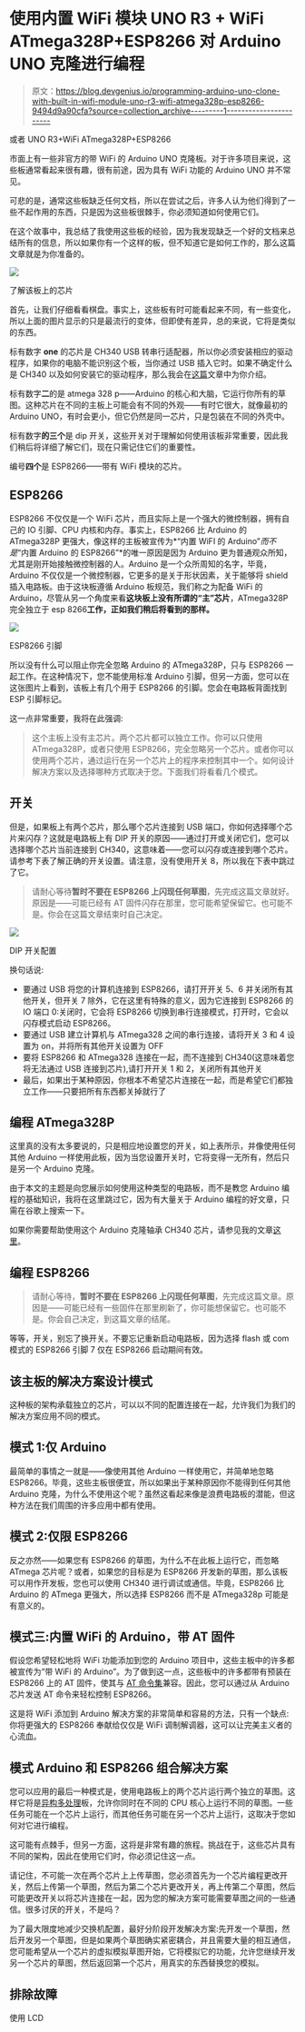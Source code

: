 # 使用内置 WiFi 模块 UNO R3 + WiFi ATmega328P+ESP8266 对 Arduino UNO 克隆进行编程

> 原文：<https://blog.devgenius.io/programming-arduino-uno-clone-with-built-in-wifi-module-uno-r3-wifi-atmega328p-esp8266-9494d9a90cfa?source=collection_archive---------1----------------------->

或者 UNO R3+WiFi ATmega328P+ESP8266

市面上有一些非官方的带 WiFi 的 Arduino UNO 克隆板。对于许多项目来说，这些板通常看起来很有趣，很有前途，因为具有 WiFi 功能的 Arduino UNO 并不常见。

可悲的是，通常这些板缺乏任何文档，所以在尝试之后，许多人认为他们得到了一些不起作用的东西，只是因为这些板很棘手，你必须知道如何使用它们。

在这个故事中，我总结了我使用这些板的经验，因为我发现缺乏一个好的文档来总结所有的信息，所以如果你有一个这样的板，但不知道它是如何工作的，那么这篇文章就是为你准备的。

![](img/ac62361986bb9f6810828a09135d41a4.png)

了解该板上的芯片

首先，让我们仔细看看棋盘。事实上，这些板有时可能看起来不同，有一些变化，所以上面的图片显示的只是最流行的变体，但即使有差异，总的来说，它将是类似的东西。

标有数字 **one** 的芯片是 CH340 USB 转串行适配器，所以你必须安装相应的驱动程序，如果你的电脑不能识别这个板，当你通过 USB 插入它时。如果不确定什么是 CH340 以及如何安装它的驱动程序，那么我会在[这篇](https://medium.com/dev-genius/using-arduino-ide-with-unofficial-arduino-clones-bearing-ch340-chip-752d1b90810d)文章中为你介绍。

标有数字**二**的是 atmega 328 p——Arduino 的核心和大脑，它运行你所有的草图。这种芯片在不同的主板上可能会有不同的外观——有时它很大，就像最初的 Arduino UNO，有时会更小，但它仍然是同一芯片，只是包装在不同的外壳中。

标有数字**的三个**是 dip 开关，这些开关对于理解如何使用该板非常重要，因此我们稍后将详细了解它们，现在只需记住它们的重要性。

编号**四个**是 ESP8266——带有 WiFi 模块的芯片。

## ESP8266

ESP8266 不仅仅是一个 WiFi 芯片，而且实际上是一个强大的微控制器，拥有自己的 IO 引脚、CPU 内核和内存。事实上，ESP8266 比 Arduino 的 ATmega328P 更强大，像这样的主板被宣传为*“内置 WiFI 的 Arduino”*而不是*“内置 Arduino 的 ESP8266”*的唯一原因是因为 Arduino 更为普通观众所知，尤其是刚开始接触微控制器的人。Arduino 是一个众所周知的名字，毕竟，Arduino 不仅仅是一个微控制器，它更多的是关于形状因素，关于能够将 shield 插入电路板。由于这块板遵循 Arduino 板规范，我们称之为配备 WiFi 的 Arduino，尽管从另一个角度来看**这块板上没有所谓的“主”芯片**，ATmega328P 完全独立于 esp 8266**工作，正如我们稍后将看到的那样。**

![](img/74dd1c9daaace57ded2a8720c6cb737a.png)

ESP8266 引脚

所以没有什么可以阻止你完全忽略 Arduino 的 ATmega328P，只与 ESP8266 一起工作。在这种情况下，您不能使用标准 Arduino 引脚，但另一方面，您可以在这张图片上看到，该板上有几个用于 ESP8266 的引脚。您会在电路板背面找到 ESP 引脚标记。

这一点非常重要，我将在此强调:

> 这个主板上没有主芯片。两个芯片都可以独立工作。你可以只使用 ATmega328P，或者只使用 ESP8266，完全忽略另一个芯片。或者你可以使用两个芯片，通过运行在另一个芯片上的程序来控制其中一个。如何设计解决方案以及选择哪种方式取决于您。下面我们将看看几个模式。

## 开关

但是，如果板上有两个芯片，那么哪个芯片连接到 USB 端口，你如何选择哪个芯片来闪存？这就是电路板上有 DIP 开关的原因——通过打开或关闭它们，您可以选择哪个芯片当前连接到 CH340，这意味着——您可以闪存或连接到哪个芯片。请参考下表了解正确的开关设置。请注意，没有使用开关 8，所以我在下表中跳过了它。

> 请耐心等待**暂时不要在 ESP8266 上闪现任何草图**，先完成这篇文章就好。原因是——可能已经有 AT 固件闪存在那里，您可能希望保留它。也可能不是。你会在这篇文章结束时自己决定。

![](img/4cb185624eabaf0ea2df6d90bcb50291.png)

DIP 开关配置

换句话说:

*   要通过 USB 将您的计算机连接到 ESP8266，请打开开关 5、6 并关闭所有其他开关，但开关 7 除外，它在这里有特殊的意义，因为它连接到 ESP8266 的 IO 端口 0:关闭时，它会将 ESP8266 切换到串行连接模式，打开时，它会以闪存模式启动 ESP8266。
*   要通过 USB 建立计算机与 ATmega328 之间的串行连接，请将开关 3 和 4 设置为 on，并将所有其他开关设置为 OFF
*   要将 ESP8266 和 ATmega328 连接在一起，而不连接到 CH340(这意味着您将无法通过 USB 连接到芯片),请打开开关 1 和 2，关闭所有其他开关
*   最后，如果出于某种原因，你根本不希望芯片连接在一起，而是希望它们都独立工作——只要把所有东西都关掉就行了

## 编程 ATmega328P

这里真的没有太多要说的，只是相应地设置您的开关，如上表所示，并像使用任何其他 Arduino 一样使用此板，因为当您设置开关时，它将变得一无所有，然后只是另一个 Arduino 克隆。

由于本文的主题是向您展示如何使用这种类型的电路板，而不是教您 Arduino 编程的基础知识，我将在这里跳过它，因为有大量关于 Arduino 编程的好文章，只需在谷歌上搜索一下。

如果你需要帮助使用这个 Arduino 克隆轴承 CH340 芯片，请参见我的文章[这里](/using-arduino-ide-with-unofficial-arduino-clones-bearing-ch340-chip-752d1b90810d)。

## 编程 ESP8266

> 请耐心等待，**暂时不要在 ESP8266 上闪现任何草图**，先完成这篇文章。原因是——可能已经有一些固件在那里刷新了，你可能想保留它。也可能不是。你会自己决定，到这篇文章的结尾。

等等，开关，别忘了换开关。不要忘记重新启动电路板，因为选择 flash 或 com 模式的 ESP8266 引脚 7 仅在 ESP8266 启动期间有效。

## 该主板的解决方案设计模式

这种板的架构承载独立的芯片，可以以不同的配置连接在一起，允许我们为我们的解决方案应用不同的模式。

## 模式 1:仅 Arduino

最简单的事情之一就是——像使用其他 Arduino 一样使用它，并简单地忽略 ESP8266。毕竟，这些主板很便宜，所以如果出于某种原因你不能得到任何其他 Arduino 克隆，为什么不使用这个呢？虽然这看起来像是浪费电路板的潜能，但这种方法在我们周围的许多应用中都有使用。

## 模式 2:仅限 ESP8266

反之亦然——如果您有 ESP8266 的草图，为什么不在此板上运行它，而忽略 ATmega 芯片呢？或者，如果您的目标是为 ESP8266 开发新的草图，那么该板可以用作开发板，您也可以使用 CH340 进行调试或通信。毕竟，ESP8266 比 Arduino 的 ATmega 更强大，所以选择 ESP8266 而不是 ATmega328p 可能是有意义的。

## 模式三:内置 WiFi 的 Arduino，带 AT 固件

假设您希望轻松地将 WiFi 功能添加到您的 Arduino 项目中，这些主板中的许多都被宣传为“带 WiFi 的 Arduino”。为了做到这一点，这些板中的许多都带有预装在 ESP8266 上的 AT 固件，使其与 [AT 命令集](https://en.wikipedia.org/wiki/Hayes_command_set)兼容。因此，您可以通过从 Arduino 芯片发送 AT 命令来轻松控制 ESP8266。

这是将 WiFi 添加到 Arduino 解决方案的非常简单和容易的方法，只有一个缺点:你将更强大的 ESP8266 奉献给仅仅是 WiFi 调制解调器，这可以让完美主义者的心流血。

## 模式 Arduino 和 ESP8266 组合解决方案

您可以应用的最后一种模式是，使用电路板上的两个芯片运行两个独立的草图。这样它将是[异构多处理](https://en.wikipedia.org/wiki/Heterogeneous_computing)板，允许你同时在不同的 CPU 核心上运行不同的草图。一些任务可能在一个芯片上运行，而其他任务可能在另一个芯片上运行，这取决于您如何对它进行编程。

这可能有点棘手，但另一方面，这将是非常有趣的旅程。挑战在于，这些芯片具有不同的架构，因此在使用它们时，你必须记住这一点。

请记住，不可能一次在两个芯片上上传草图，您必须首先为一个芯片编程更改开关，然后上传第一个草图，然后为第二个芯片更改开关，再上传第二个草图，然后可能更改开关以将芯片连接在一起，因为您的解决方案可能需要草图之间的一些通信。很多讨厌的开关，不是吗？

为了最大限度地减少交换机配置，最好分阶段开发解决方案:先开发一个草图，然后开发另一个草图，但是如果两个草图确实紧密耦合，并且需要大量的相互通信，您可能希望从一个芯片的虚拟模拟草图开始，它将模拟它的功能，允许您继续开发另一个芯片的草图，然后返回第一个芯片，用真实的东西替换您的模拟。

## 排除故障

使用 LCD